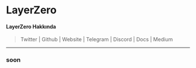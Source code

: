 # LayerZero

#### LayerZero Hakkında

> Twitter | Github | Website | Telegram | Discord | Docs | Medium

***

### soon
